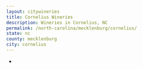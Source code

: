 ```yaml
---
layout: citywineries
title: Cornelius Wineries
description: Wineries in Cornelius, NC
permalink: /north-carolina/mecklenburg/cornelius/
state: nc
county: mecklenburg
city: cornelius
---
```

-
